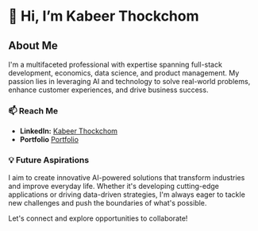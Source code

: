 # 👋 Hi, I’m Kabeer Thockchom

## About Me
I'm a multifaceted professional with expertise spanning full-stack development, economics, data science, and product management. My passion lies in leveraging AI and technology to solve real-world problems, enhance customer experiences, and drive business success.

### 📫 Reach Me
- **LinkedIn:** [Kabeer Thockchom](https://www.linkedin.com/in/kabeerthockchom/)
- **Portfolio** [Portfolio](https://kabeerthockchom.github.io/Portfolio/)

### 💡 Future Aspirations
I aim to create innovative AI-powered solutions that transform industries and improve everyday life. Whether it's developing cutting-edge applications or driving data-driven strategies, I'm always eager to tackle new challenges and push the boundaries of what's possible.

Let's connect and explore opportunities to collaborate!
<!---
KabeerThockchom/KabeerThockchom is a ✨ special ✨ repository because its `README.md` (this file) appears on your GitHub profile.
You can click the Preview link to take a look at your changes.
--->
